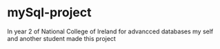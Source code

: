 # mySql-project
In year 2 of National College of Ireland for advancced databases my self and another student made this project
